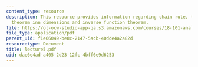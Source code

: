 ```yaml
---
content_type: resource
description: This resource provides information regarding chain rule, the mean-value
  theorem inn dimensions and inverse function theorem.
file: https://ol-ocw-studio-app-qa.s3.amazonaws.com/courses/18-101-analysis-ii-fall-2005/dae6e4ada4052d2312fc4bff6e9d6253_lecture5.pdf
file_type: application/pdf
parent_uid: f1e66049-be8c-2147-5acb-40dde4a2a82d
resourcetype: Document
title: lecture5.pdf
uid: dae6e4ad-a405-2d23-12fc-4bff6e9d6253
---
```

